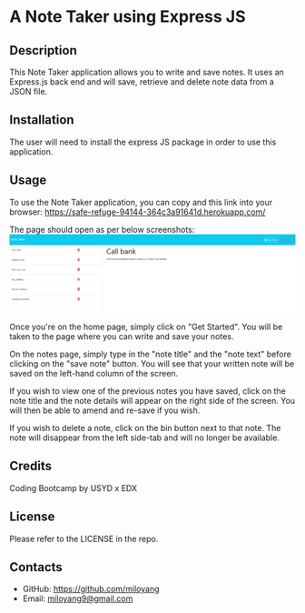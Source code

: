 # A Note Taker using Express JS

## Description

This Note Taker application allows you to write and save notes. It uses an Express.js back end and will save, retrieve and delete note data from a JSON file. 

## Installation

The user will need to install the express JS package in order to use this application.  

## Usage

To use the Note Taker application, you can copy and this link into your browser:
https://safe-refuge-94144-364c3a91641d.herokuapp.com/

The page should open as per below screenshots:
![Screenshot of Express JS Note Taker Application](assets/images/Express-JS-Note-Taker-Screenshot.png)

Once you're on the home page, simply click on "Get Started". You will be taken to the page where you can write and save your notes. 

On the notes page, simply type in the "note title" and the "note text" before clicking on the "save note" button. You will see that your written note will be saved on the left-hand column of the screen. 

If you wish to view one of the previous notes you have saved, click on the note title and the note details will appear on the right side of the screen. You will then be able to amend and re-save if you wish. 

If you wish to delete a note, click on the bin button next to that note. The note will disappear from the left side-tab and will no longer be available. 

## Credits

Coding Bootcamp by USYD x EDX

## License

Please refer to the LICENSE in the repo.

## Contacts

* GitHub: https://github.com/miloyang
* Email: miloyang9@gmail.com
